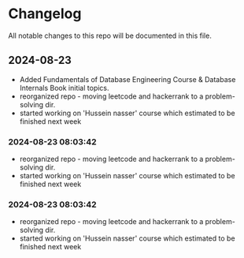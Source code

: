 # Changelog

All notable changes to this repo will be documented in this file.

## 2024-08-23

- Added Fundamentals of Database Engineering Course & Database Internals Book initial topics.
- reorganized repo - moving leetcode and hackerrank to a problem-solving dir.
- started working on 'Hussein nasser' course which estimated to be finished next week


### 2024-08-23 08:03:42

- reorganized repo - moving leetcode and hackerrank to a problem-solving dir.
- started working on 'Hussein nasser' course which estimated to be finished next week


### 2024-08-23 08:03:42

- reorganized repo - moving leetcode and hackerrank to a problem-solving dir.
- started working on 'Hussein nasser' course which estimated to be finished next week



